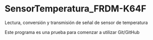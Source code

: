 SensorTemperatura_FRDM-K64F
===========================

Lectura, conversión y transmisión de señal de sensor de temperatura

Este programa es una prueba para comenzar a utilizar Git/GitHub
